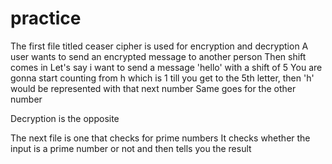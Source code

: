 # practice
The first file titled ceaser cipher is used for encryption and decryption
A user wants to send an encrypted message to another person
Then shift comes in
Let's say i want to send a message 'hello' with a shift of 5
You are gonna start counting from h which is 1 till you get to the 5th letter, then 'h' would be represented with that next number
Same goes for the other number

Decryption is the opposite

The next file is one that checks for prime numbers
It checks whether the input is a prime number or not and then tells you the result
